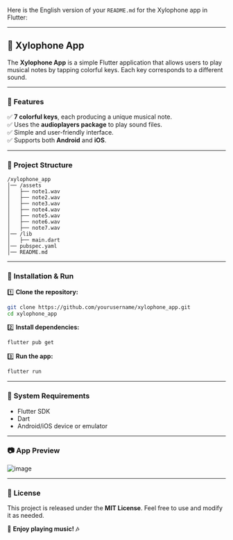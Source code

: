 Here is the English version of your `README.md` for the Xylophone app in Flutter:  

---

## 🎵 **Xylophone App**  

The **Xylophone App** is a simple Flutter application that allows users to play musical notes by tapping colorful keys. Each key corresponds to a different sound.  

---

### 📌 **Features**  
✅ **7 colorful keys**, each producing a unique musical note.  
✅ Uses the **audioplayers package** to play sound files.  
✅ Simple and user-friendly interface.  
✅ Supports both **Android** and **iOS**.  

---

### 📂 **Project Structure**  
```
/xylophone_app
│── /assets
│   ├── note1.wav
│   ├── note2.wav
│   ├── note3.wav
│   ├── note4.wav
│   ├── note5.wav
│   ├── note6.wav
│   ├── note7.wav
│── /lib
│   ├── main.dart
│── pubspec.yaml
│── README.md
```

---

### 🚀 **Installation & Run**  

1️⃣ **Clone the repository:**  
```sh
git clone https://github.com/yourusername/xylophone_app.git
cd xylophone_app
```

2️⃣ **Install dependencies:**  
```sh
flutter pub get
```

3️⃣ **Run the app:**  
```sh
flutter run
```

---

### 📌 **System Requirements**  
- Flutter SDK  
- Dart  
- Android/iOS device or emulator  

---

### 📷 **App Preview**  
![image](https://github.com/user-attachments/assets/ea8af76b-09a8-48e7-9560-5760baa3289b)


---

### 📜 **License**  
This project is released under the **MIT License**. Feel free to use and modify it as needed.  

🚀 **Enjoy playing music! 🎶**
